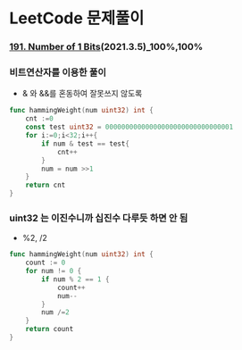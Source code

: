 # LeetCode 문제풀이

### [191. Number of 1 Bits](https://leetcode.com/problems/number-of-1-bits/)(2021.3.5)_100%,100%

### 비트연산자를 이용한 풀이 

- & 와 &&를 혼동하여 잘못쓰지 않도록

```go
func hammingWeight(num uint32) int {
    cnt :=0
    const test uint32 = 00000000000000000000000000000001
    for i:=0;i<32;i++{
        if num & test == test{
            cnt++
        }
        num = num >>1
    }
    return cnt
}
```



### uint32 는 이진수니까 십진수 다루듯 하면 안 됨

- %2, /2

```go
func hammingWeight(num uint32) int {
    count := 0
    for num != 0 {
        if num % 2 == 1 {
            count++
            num--
        }
        num /=2
    }
    return count
}
```

